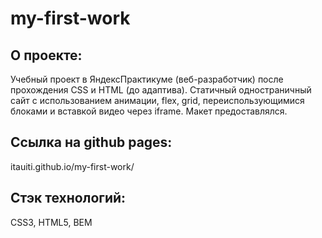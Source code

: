# my-first-work

## О проекте:
Учебный проект в ЯндексПрактикуме (веб-разработчик) после прохождения CSS и HTML (до адаптива).
Статичный одностраничный сайт с использованием анимации, flex, grid, переиспользующимися блоками и вставкой видео через iframe. 
Макет предоставлялся.

## Ссылка на github pages:
itauiti.github.io/my-first-work/

## Стэк технологий:
CSS3, HTML5, BEM
